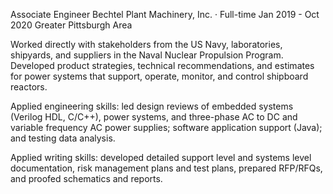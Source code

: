 Associate Engineer
Bechtel Plant Machinery, Inc. · Full-time
Jan 2019 - Oct 2020
Greater Pittsburgh Area

Worked directly with stakeholders from the US Navy, laboratories, shipyards, and suppliers in the Naval Nuclear Propulsion Program. Developed product strategies, technical recommendations, and estimates for power systems that support, operate, monitor, and control shipboard reactors.

Applied engineering skills: led design reviews of embedded systems (Verilog HDL, C/C++), power systems, and three-phase AC to DC and variable frequency AC power supplies; software application support (Java); and testing data analysis.

Applied writing skills: developed detailed support level and systems level documentation, risk management plans and test plans, prepared RFP/RFQs, and proofed schematics and reports.
